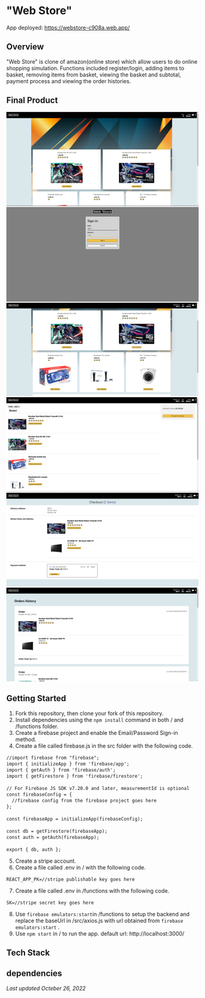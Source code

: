 # "Web Store"

App deployed: https://webstore-c908a.web.app/

## Overview

"Web Store" is clone of amazon(online store) which allow users to do online shopping simulation. Functions included register/login, adding items to basket, removing items from basket, viewing the basket and subtotal, payment process and viewing the order histories.

## Final Product

!["Screenshot of Home Page"](https://github.com/lamew128/WebStore/blob/main/screenshots/1.PNG)
!["Screenshot of Login Page"](https://github.com/lamew128/WebStore/blob/main/screenshots/2.PNG)
!["Screenshot of adding an item to the basket"](https://github.com/lamew128/WebStore/blob/main/screenshots/3.PNG)
!["Screenshot of Basket Page"](https://github.com/lamew128/WebStore/blob/main/screenshots/4.PNG)
!["Screenshot of Checkout Page"](https://github.com/lamew128/WebStore/blob/main/screenshots/5.PNG)
!["Screenshot of Order history Page"](https://github.com/lamew128/WebStore/blob/main/screenshots/6.PNG)

## Getting Started

1. Fork this repository, then clone your fork of this repository.
2. Install dependencies using the `npm install` command in both / and /functions folder.
3. Create a firebase project and enable the Email/Password Sign-in method.
4. Create a file called firebase.js in the src folder with the following code.
```
//import firebase from "firebase";
import { initializeApp } from 'firebase/app';
import { getAuth } from 'firebase/auth';
import { getFirestore } from 'firebase/firestore';

// For Firebase JS SDK v7.20.0 and later, measurementId is optional
const firebaseConfig = {
  //firebase config from the firebase project goes here
};

const firebaseApp = initializeApp(firebaseConfig);

const db = getFirestore(firebaseApp);
const auth = getAuth(firebaseApp);

export { db, auth };
```
5. Create a stripe account.
6. Create a file called .env in / with the following code.
```
REACT_APP_PK=//stripe publishable key goes here
```
7. Create a file called .env in /functions with the following code.
```
SK=//stripe secret key goes here
```
8. Use ```firebase emulators:start```in /functions to setup the backend and replace the baseUrl in /src/axios.js with url obtained from ```firebase emulators:start``` .
9. Use ```npm start``` in / to run the app. default url: http://localhost:3000/

## Tech Stack

## dependencies

*Last updated Octeber 26, 2022*
